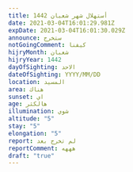 ```yaml
---
title: أستهلال شهر شعبان 1442
date: 2021-03-04T16:01:29.981Z
expDate: 2021-03-04T16:01:30.029Z
announce: ستخرج
notGoingComment: كيفنا
hijryMonth: شعبان
hijryYear: 1442
dayOfSighting: الاحد
dateOfSighting: YYYY/MM/DD
location: المسيد
area: هناك
sunset: اي
age: هالكثر
illumination: شوي
altitude: "5"
stay: "5"
elongation: "5"
report: لم تخرج بعد
reportComment: هههه
draft: "true"
---
```

